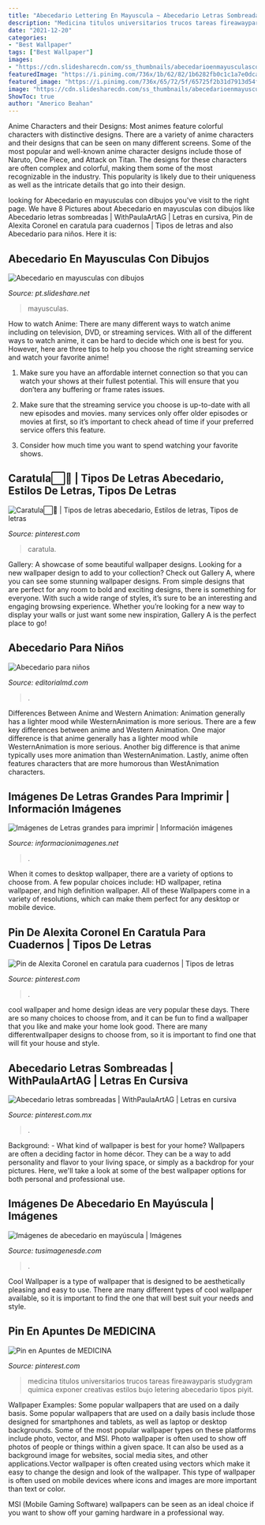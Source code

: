 ```yaml
---
title: "Abecedario Lettering En Mayuscula ~ Abecedario Letras Sombreadas"
description: "Medicina titulos universitarios trucos tareas fireawayparis studygram quimica exponer creativas estilos bujo letering abecedario tipos piyit"
date: "2021-12-20"
categories:
- "Best Wallpaper"
tags: ["Best Wallpaper"]
images:
- "https://cdn.slidesharecdn.com/ss_thumbnails/abecedarioenmayusculascondibujos-150405161818-conversion-gate01-thumbnail-4.jpg?cb=1428268757"
featuredImage: "https://i.pinimg.com/736x/1b/62/82/1b6282fb0c1c1a7e0dcaa94ea88da70a.jpg"
featured_image: "https://i.pinimg.com/736x/65/72/5f/65725f2b31d7913d54fa428f984265de.jpg"
image: "https://cdn.slidesharecdn.com/ss_thumbnails/abecedarioenmayusculascondibujos-150405161818-conversion-gate01-thumbnail-4.jpg?cb=1428268757"
ShowToc: true
author: "Americo Beahan"
---
```



Anime Characters and their Designs: Most animes feature colorful characters with distinctive designs.
There are a variety of anime characters and their designs that can be seen on many different screens. Some of the most popular and well-known anime character designs include those of Naruto, One Piece, and Attack on Titan. The designs for these characters are often complex and colorful, making them some of the most recognizable in the industry. This popularity is likely due to their uniqueness as well as the intricate details that go into their design.

	

		
looking for Abecedario en mayusculas con dibujos you've visit to the right page. We have 8 Pictures about Abecedario en mayusculas con dibujos like Abecedario letras sombreadas | WithPaulaArtAG | Letras en cursiva, Pin de Alexita Coronel en caratula para cuadernos | Tipos de letras and also Abecedario para niños. Here it is:
		
    
## Abecedario En Mayusculas Con Dibujos

<img loading=lazy src="https://cdn.slidesharecdn.com/ss_thumbnails/abecedarioenmayusculascondibujos-150405161818-conversion-gate01-thumbnail-4.jpg?cb=1428268757" onerror="this.onerror=null;this.src='https://tse1.mm.bing.net/th?id=OIP.ManHIQk2YWUXxEai0QqaBgHaJ4&amp;pid=15.1';" alt="Abecedario en mayusculas con dibujos">

_Source: pt.slideshare.net_

>mayusculas. 

	

How to watch Anime: There are many different ways to watch anime including on television, DVD, or streaming services.
With all of the different ways to watch anime, it can be hard to decide which one is best for you. However, here are three tips to help you choose the right streaming service and watch your favorite anime!
1. Make sure you have an affordable internet connection so that you can watch your shows at their fullest potential. This will ensure that you don’tera any buffering or frame rates issues.

2. Make sure that the streaming service you choose is up-to-date with all new episodes and movies. many services only offer older episodes or movies at first, so it’s important to check ahead of time if your preferred service offers this feature.

3. Consider how much time you want to spend watching your favorite shows.

    
## Caratula⬜🌼 | Tipos De Letras Abecedario, Estilos De Letras, Tipos De Letras

<img loading=lazy src="https://i.pinimg.com/736x/65/72/5f/65725f2b31d7913d54fa428f984265de.jpg" onerror="this.onerror=null;this.src='https://tse4.mm.bing.net/th?id=OIP.5nLfvt3grse6caU8KFKj7QHaJ3&amp;pid=15.1';" alt="Caratula⬜🌼 | Tipos de letras abecedario, Estilos de letras, Tipos de letras">

_Source: pinterest.com_

>caratula. 

	

Gallery: A showcase of some beautiful wallpaper designs.
Looking for a new wallpaper design to add to your collection? Check out Gallery A, where you can see some stunning wallpaper designs. From simple designs that are perfect for any room to bold and exciting designs, there is something for everyone. With such a wide range of styles, it’s sure to be an interesting and engaging browsing experience. Whether you’re looking for a new way to display your walls or just want some new inspiration, Gallery A is the perfect place to go!





	
	
    
## Abecedario Para Niños

<img loading=lazy src="https://www.editorialmd.com/wp-content/uploads/abecedario-c-744x1024.jpg" onerror="this.onerror=null;this.src='https://tse1.mm.bing.net/th?id=OIP.HvrBfQ5mefmoumgTcAM_HgHaKM&amp;pid=15.1';" alt="Abecedario para niños">

_Source: editorialmd.com_

>. 

	

Differences Between Anime and Western Animation: Animation generally has a lighter mood while WesternAnimation is more serious.
There are a few key differences between anime and Western Animation. One major difference is that anime generally has a lighter mood while WesternAnimation is more serious. Another big difference is that anime typically uses more animation than WesternAnimation. Lastly, anime often features characters that are more humorous than WestAnimation characters.

    
## Imágenes De Letras Grandes Para Imprimir | Información Imágenes

<img loading=lazy src="https://informacionimagenes.net/wp-content/uploads/2018/08/F-Abecedario-letras-grandes-imprimir-mayúsculas.jpg" onerror="this.onerror=null;this.src='https://tse4.mm.bing.net/th?id=OIP.RHwsMR0UAz0r9o0KiGFF6wHaKe&amp;pid=15.1';" alt="Imágenes de Letras grandes para imprimir | Información imágenes">

_Source: informacionimagenes.net_

>. 

	

When it comes to desktop wallpaper, there are a variety of options to choose from. A few popular choices include: HD wallpaper, retina wallpaper, and high definition wallpaper. All of these Wallpapers come in a variety of resolutions, which can make them perfect for any desktop or mobile device. 

    
## Pin De Alexita Coronel En Caratula Para Cuadernos | Tipos De Letras

<img loading=lazy src="https://i.pinimg.com/736x/f8/1d/77/f81d773ae15e665199af61696f4dafc0.jpg" onerror="this.onerror=null;this.src='https://tse2.mm.bing.net/th?id=OIP.bm4unafNMwRb4t4ty1dUjgHaKR&amp;pid=15.1';" alt="Pin de Alexita Coronel en caratula para cuadernos | Tipos de letras">

_Source: pinterest.com_

>. 

	

cool wallpaper and home design ideas are very popular these days. There are so many choices to choose from, and it can be fun to find a wallpaper that you like and make your home look good. There are many differentwallpaper designs to choose from, so it is important to find one that will fit your house and style.

    
## Abecedario Letras Sombreadas | WithPaulaArtAG | Letras En Cursiva

<img loading=lazy src="https://i.pinimg.com/736x/5a/ad/46/5aad46b6fd6265f07370afd783da731c.jpg" onerror="this.onerror=null;this.src='https://tse3.mm.bing.net/th?id=OIP.HLrOhDe3q9_bjE26BB19kQHaJ3&amp;pid=15.1';" alt="Abecedario letras sombreadas | WithPaulaArtAG | Letras en cursiva">

_Source: pinterest.com.mx_

>. 

	

Background: - What kind of wallpaper is best for your home?
Wallpapers are often a deciding factor in home décor. They can be a way to add personality and flavor to your living space, or simply as a backdrop for your pictures. Here, we'll take a look at some of the best wallpaper options for both personal and professional use.

    
## Imágenes De Abecedario En Mayúscula | Imágenes

<img loading=lazy src="http://tusimagenesde.com/wp-content/uploads/2017/12/abecedario-en-mayuscula-2.jpg" onerror="this.onerror=null;this.src='https://tse3.mm.bing.net/th?id=OIP.H84PghKaiD0WYWWj78_1OwHaES&amp;pid=15.1';" alt="Imágenes de abecedario en mayúscula | Imágenes">

_Source: tusimagenesde.com_

>. 

	

Cool Wallpaper is a type of wallpaper that is designed to be aesthetically pleasing and easy to use. There are many different types of cool wallpaper available, so it is important to find the one that will best suit your needs and style.

    
## Pin En Apuntes De MEDICINA ️

<img loading=lazy src="https://i.pinimg.com/736x/1b/62/82/1b6282fb0c1c1a7e0dcaa94ea88da70a.jpg" onerror="this.onerror=null;this.src='https://tse4.mm.bing.net/th?id=OIP.WdPH8qRU5TeE1Qn4s0TcvgHaJQ&amp;pid=15.1';" alt="Pin en Apuntes de MEDICINA ️">

_Source: pinterest.com_

>medicina titulos universitarios trucos tareas fireawayparis studygram quimica exponer creativas estilos bujo letering abecedario tipos piyit. 

	

Wallpaper Examples: Some popular wallpapers that are used on a daily basis.
Some popular wallpapers that are used on a daily basis include those designed for smartphones and tablets, as well as laptop or desktop backgrounds. Some of the most popular wallpaper types on these platforms include photo, vector, and MSI. 
Photo wallpaper is often used to show off photos of people or things within a given space. It can also be used as a background image for websites, social media sites, and other applications.Vector wallpaper is often created using vectors which make it easy to change the design and look of the wallpaper. This type of wallpaper is often used on mobile devices where icons and images are more important than text or color. 

MSI (Mobile Gaming Software) wallpapers can be seen as an ideal choice if you want to show off your gaming hardware in a professional way.

